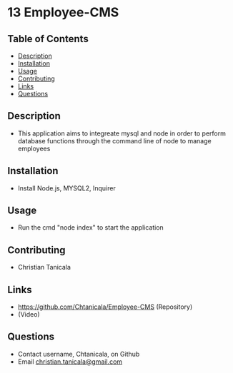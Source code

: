 # 13 Employee-CMS

## Table of Contents
- [Description](#Description)
- [Installation](#Installation)
- [Usage](#Usage)
- [Contributing](#Contributing)
- [Links](#Links)
- [Questions](#Questions)
    
## Description
- This application aims to integreate mysql and node in order to perform database functions through the command line of node to manage employees
    
## Installation
- Install Node.js, MYSQL2, Inquirer

## Usage
- Run the cmd "node index" to start the application

## Contributing
- Christian Tanicala

## Links
- https://github.com/Chtanicala/Employee-CMS (Repository)
-  (Video)
    
## Questions
- Contact username, Chtanicala, on Github
- Email christian.tanicala@gmail.com